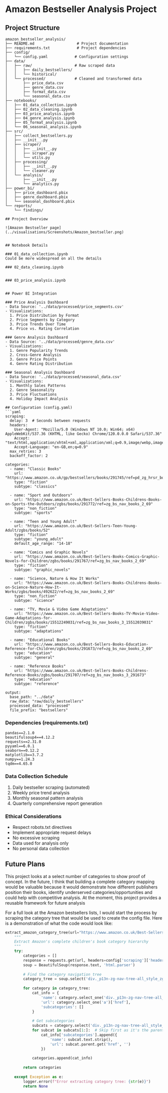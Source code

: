 # Amazon Bestseller Analysis Project

## Project Structure
```
amazon_bestseller_analysis/
├── README.md                   # Project documentation
├── requirements.txt            # Project dependencies
├── config/
│   └── config.yaml            # Configuration settings
├── data/
│   ├── raw/                   # Raw scraped data
│   │   ├── daily_bestsellers/
│   │   └── historical/
│   └── processed/             # Cleaned and transformed data
│       ├── price_data.csv
│       ├── genre_data.csv
│       ├── format_data.csv
│       └── seasonal_data.csv
├── notebooks/
│   ├── 01_data_collection.ipynb
│   ├── 02_data_cleaning.ipynb
│   ├── 03_price_analysis.ipynb
│   ├── 04_genre_analysis.ipynb
│   ├── 05_format_analysis.ipynb
│   └── 06_seasonal_analysis.ipynb
├── src/
│   ├── collect_bestsellers.py
│   ├── __init__.py
│   ├── scraper/
│   │   ├── __init__.py
│   │   ├── scraper.py
│   │   └── utils.py
│   ├── processing/
│   │   ├── __init__.py
│   │   └── cleaner.py
│   └── analysis/
│       ├── __init__.py
│       └── analytics.py
├── power_bi/
│   ├── price_dashboard.pbix
│   ├── genre_dashboard.pbix
│   └── seasonal_dashboard.pbix
└── reports/
    └── findings/

## Project Overview

![Amazon Bestseller page](../visualisations/Screenshots/Amazon_bestseller.png)


## Notebook Details

### 01_data_collection.ipynb
Could be more widespread on all the details

### 02_data_cleaning.ipynb


### 03_price_analysis.ipynb


## Power BI Integration

### Price Analysis Dashboard
- Data Source: '../data/processed/price_segments.csv'
- Visualizations:
  1. Price Distribution by Format
  2. Price Segments by Category
  3. Price Trends Over Time
  4. Price vs. Rating Correlation

### Genre Analysis Dashboard
- Data Source: '../data/processed/genre_data.csv'
- Visualizations:
  1. Genre Popularity Trends
  2. Cross-Genre Analysis
  3. Genre Price Points
  4. Genre Rating Distribution

### Seasonal Analysis Dashboard
- Data Source: '../data/processed/seasonal_data.csv'
- Visualizations:
  1. Monthly Sales Patterns
  2. Genre Seasonality
  3. Price Fluctuations
  4. Holiday Impact Analysis

## Configuration (config.yaml)
```yaml
scraping:
  delay: 3  # Seconds between requests
  headers:
    User-Agent: "Mozilla/5.0 (Windows NT 10.0; Win64; x64) AppleWebKit/537.36 (KHTML, like Gecko) Chrome/120.0.0.0 Safari/537.36"
    Accept: "text/html,application/xhtml+xml,application/xml;q=0.9,image/webp,image/apng,*/*;q=0.8"
    Accept-Language: "en-GB,en;q=0.9"
  max_retries: 3
  backoff_factor: 2

categories:
  - name: "Classic Books"
    url: "https://www.amazon.co.uk/gp/bestsellers/books/291745/ref=pd_zg_hrsr_books"
    type: "fiction"
    subtype: "classics"
    
  - name: "Sport and Outdoors"
    url: "https://www.amazon.co.uk/Best-Sellers-Books-Childrens-Books-on-Sports-the-Outdoors/zgbs/books/291772/ref=zg_bs_nav_books_2_69"
    type: "non_fiction"
    subtype: "sports"
    
  - name: "Teen and Young Adult"
    url: "https://www.amazon.co.uk/Best-Sellers-Teen-Young-Adult/zgbs/books/52"
    type: "fiction"
    subtype: "young_adult"
    default_age_range: "14-18"
    
  - name: "Comics and Graphic Novels"
    url: "https://www.amazon.co.uk/Best-Sellers-Books-Comics-Graphic-Novels-for-Children/zgbs/books/291767/ref=zg_bs_nav_books_2_69"
    type: "fiction"
    subtype: "graphic_novels"
    
  - name: "Science, Nature & How It Works"
    url: "https://www.amazon.co.uk/Best-Sellers-Books-Childrens-Books-on-Science-Nature-How-It-Works/zgbs/books/492622/ref=zg_bs_nav_books_2_69"
    type: "non_fiction"
    subtype: "science"
    
  - name: "TV, Movie & Video Game Adaptations"
    url: "https://www.amazon.co.uk/Best-Sellers-Books-TV-Movie-Video-Game-Adaptations-for-Children/zgbs/books/15512249031/ref=zg_bs_nav_books_3_15512039031"
    type: "fiction"
    subtype: "adaptations"
    
  - name: "Educational Books"
    url: "https://www.amazon.co.uk/Best-Sellers-Books-Education-Reference-for-Children/zgbs/books/291673/ref=zg_bs_nav_books_2_69"
    type: "education"
    subtype: "general"
    
  - name: "Reference Books"
    url: "https://www.amazon.co.uk/Best-Sellers-Books-Childrens-Reference-Books/zgbs/books/291707/ref=zg_bs_nav_books_3_291673"
    type: "education"
    subtype: "reference"

output:
  base_path: "../data"
  raw_data: "raw/daily_bestsellers"
  processed_data: "processed"
  file_prefix: "bestsellers"
```

### Dependencies (requirements.txt)
```
pandas==2.1.0
beautifulsoup4==4.12.2
requests==2.31.0
pyyaml==6.0.1
seaborn==0.12.2
matplotlib==3.7.2
numpy==1.24.3
tqdm==4.65.0
```

### Data Collection Schedule
1. Daily bestseller scraping (automated)
2. Weekly price trend analysis
3. Monthly seasonal pattern analysis
4. Quarterly comprehensive report generation

### Ethical Considerations
- Respect robots.txt directives
- Implement appropriate request delays
- No excessive scraping
- Data used for analysis only
- No personal data collection

## Future Plans
This project looks at a select number of categories to show proof of concept. In the future, I think that building a complete category mapping would be valuable because it would demonstrate how different publishers position their books, identify underserved categories/opportunities and could help with competitive analysis. At the moment, this project provides a reusable framework for future analysis

For a full look at the Amazon bestsellers lists, I would start the process by scraping the category tree that would be used to create the config file. Here is a demonstration of what the code would look like:

```python
extract_amazon_category_tree(url="https://www.amazon.co.uk/Best-Sellers-Books-Childrens/zgbs/books/69"):
    """
    Extract Amazon's complete children's book category hierarchy
    """
    try:
        categories = []
        response = requests.get(url, headers=config['scraping']['headers'])
        soup = BeautifulSoup(response.text, 'html.parser')
        
        # Find the category navigation tree
        category_tree = soup.select('div._p13n-zg-nav-tree-all_style_zg-browse-group__88fbz')
        
        for category in category_tree:
            cat_info = {
                'name': category.select_one('div._p13n-zg-nav-tree-all_style_zg-browse-item__1rdKf').text.strip(),
                'url': category.select_one('a')['href'],
                'subcategories': []
            }
            
            # Get subcategories
            subcats = category.select('div._p13n-zg-nav-tree-all_style_zg-browse-item__1rdKf')
            for subcat in subcats[1:]:  # Skip first as it's the parent
                cat_info['subcategories'].append({
                    'name': subcat.text.strip(),
                    'url': subcat.parent.get('href', '')
                })
            
            categories.append(cat_info)
        
        return categories
            
    except Exception as e:
        logger.error(f"Error extracting category tree: {str(e)}")
        return None
```
